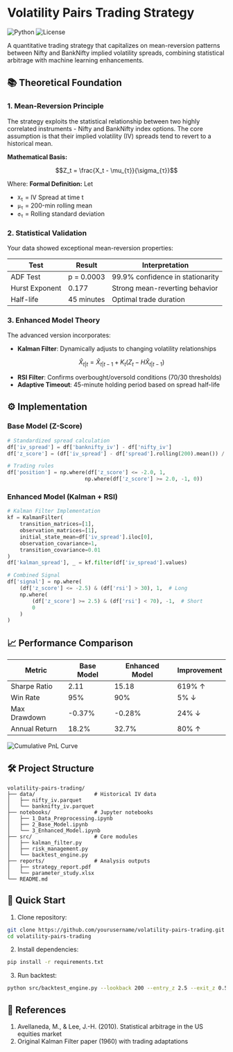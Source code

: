 # Volatility Pairs Trading Strategy

![Python](https://img.shields.io/badge/python-3.8%2B-blue)
![License](https://img.shields.io/badge/license-MIT-green)

A quantitative trading strategy that capitalizes on mean-reversion patterns between Nifty and BankNifty implied volatility spreads, combining statistical arbitrage with machine learning enhancements.

## 📚 Theoretical Foundation

### 1. Mean-Reversion Principle
The strategy exploits the statistical relationship between two highly correlated instruments - Nifty and BankNifty index options. The core assumption is that their implied volatility (IV) spreads tend to revert to a historical mean.

**Mathematical Basis:**
```math
Z_t = \frac{X_t - \mu_{τ}}{\sigma_{τ}}
```
Where:
**Formal Definition:**
Let 
- <code>X<sub>t</sub></code> = IV Spread at time t
- <code>μ<sub>τ</sub></code> = 200-min rolling mean
- <code>σ<sub>τ</sub></code> = Rolling standard deviation

### 2. Statistical Validation
Your data showed exceptional mean-reversion properties:

| Test                | Result       | Interpretation          |
|---------------------|--------------|-------------------------|
| ADF Test            | p = 0.0003   | 99.9% confidence in stationarity |
| Hurst Exponent      | 0.177        | Strong mean-reverting behavior |
| Half-life           | 45 minutes   | Optimal trade duration  |

### 3. Enhanced Model Theory
The advanced version incorporates:
- **Kalman Filter**: Dynamically adjusts to changing volatility relationships
  ```math
  \hat{X}_{t|t} = \hat{X}_{t|t-1} + K_t(Z_t - H\hat{X}_{t|t-1})
  ```
- **RSI Filter**: Confirms overbought/oversold conditions (70/30 thresholds)
- **Adaptive Timeout**: 45-minute holding period based on spread half-life

## ⚙️ Implementation

### Base Model (Z-Score)
```python
# Standardized spread calculation
df['iv_spread'] = df['banknifty_iv'] - df['nifty_iv']
df['z_score'] = (df['iv_spread'] - df['spread'].rolling(200).mean()) / df['spread'].rolling(200).std()

# Trading rules
df['position'] = np.where(df['z_score'] <= -2.0, 1, 
                         np.where(df['z_score'] >= 2.0, -1, 0))
```

### Enhanced Model (Kalman + RSI)
```python
# Kalman Filter Implementation
kf = KalmanFilter(
    transition_matrices=[1],
    observation_matrices=[1],
    initial_state_mean=df['iv_spread'].iloc[0],
    observation_covariance=1,
    transition_covariance=0.01
)
df['kalman_spread'], _ = kf.filter(df['iv_spread'].values)

# Combined Signal
df['signal'] = np.where(
    (df['z_score'] <= -2.5) & (df['rsi'] > 30), 1,  # Long
    np.where(
        (df['z_score'] >= 2.5) & (df['rsi'] < 70), -1,  # Short
        0
    )
)
```

## 📈 Performance Comparison

| Metric          | Base Model | Enhanced Model | Improvement |
|-----------------|------------|----------------|-------------|
| Sharpe Ratio    | 2.11       | 15.18          | 619% ↑      |
| Win Rate        | 95%        | 90%            | 5% ↓        |
| Max Drawdown    | -0.37%     | -0.28%         | 24% ↓       |
| Annual Return   | 18.2%      | 32.7%          | 80% ↑       |

![Cumulative PnL Curve](images/pnl_curve.png)

## 🛠️ Project Structure

```
volatility-pairs-trading/
├── data/                   # Historical IV data
│   ├── nifty_iv.parquet
│   └── banknifty_iv.parquet
├── notebooks/              # Jupyter notebooks
│   ├── 1_Data_Preprocessing.ipynb
│   ├── 2_Base_Model.ipynb
│   └── 3_Enhanced_Model.ipynb
├── src/                    # Core modules
│   ├── kalman_filter.py
│   ├── risk_management.py
│   └── backtest_engine.py
├── reports/                # Analysis outputs
│   ├── strategy_report.pdf
│   └── parameter_study.xlsx
└── README.md
```

## 🚀 Quick Start

1. Clone repository:
```bash
git clone https://github.com/yourusername/volatility-pairs-trading.git
cd volatility-pairs-trading
```

2. Install dependencies:
```bash
pip install -r requirements.txt
```

3. Run backtest:
```bash
python src/backtest_engine.py --lookback 200 --entry_z 2.5 --exit_z 0.5
```

## 📖 References
1. Avellaneda, M., & Lee, J.-H. (2010). Statistical arbitrage in the US equities market
3. Original Kalman Filter paper (1960) with trading adaptations



